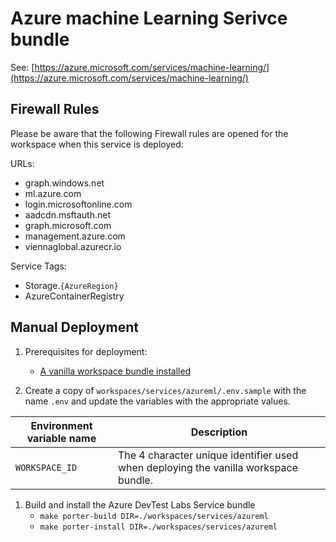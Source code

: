 # Azure machine Learning Serivce bundle

See: [https://azure.microsoft.com/services/machine-learning/](https://azure.microsoft.com/services/machine-learning/)

## Firewall Rules

Please be aware that the following Firewall rules are opened for the workspace when this service is deployed:

URLs:

- graph.windows.net
- ml.azure.com
- login.microsoftonline.com
- aadcdn.msftauth.net
- graph.microsoft.com
- management.azure.com
- viennaglobal.azurecr.io

Service Tags:

- Storage.`{AzureRegion}`
- AzureContainerRegistry

## Manual Deployment

1. Prerequisites for deployment:
    - [A vanilla workspace bundle installed](../../vanilla)

1. Create a copy of `workspaces/services/azureml/.env.sample` with the name `.env` and update the variables with the appropriate values.

| Environment variable name | Description |
| ------------------------- | ----------- |
| `WORKSPACE_ID` | The 4 character unique identifier used when deploying the vanilla workspace bundle. |

1. Build and install the Azure DevTest Labs Service bundle
    - `make porter-build DIR=./workspaces/services/azureml`  
    - `make porter-install DIR=./workspaces/services/azureml`
